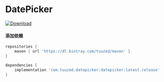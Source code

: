 # DatePicker


[ ![Download](https://api.bintray.com/packages/tuuzed/maven/com.tuuzed.datepicker%3Adatepicker/images/download.svg) ](https://bintray.com/tuuzed/maven/com.tuuzed.datepicker%3Adatepicker/_latestVersion)

#### 添加依赖

``` groovy
repositories {
    maven { url 'https://dl.bintray.com/tuuzed/maven' }
}

dependencies {
    implementation 'com.tuuzed.datepicker:datepicker:latest.release'
}
```

